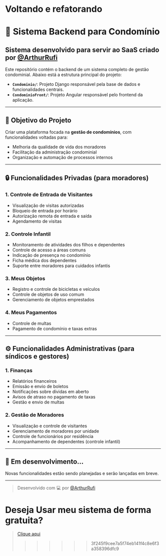 
# Voltando e refatorando

# 🏢 Sistema Backend para Condomínio

## Sistema desenvolvido para servir ao SaaS criado por [@ArthurRufi](https://github.com/ArthurRufi)

Este repositório contém o backend de um sistema completo de gestão condominial. Abaixo está a estrutura principal do projeto:

- **`Condominio/`**: Projeto Django responsável pela base de dados e funcionalidades centrais.
- **`CondominioFront/`**: Projeto Angular responsável pelo frontend da aplicação.

---

## 🎯 Objetivo do Projeto

Criar uma plataforma focada na **gestão de condomínios**, com funcionalidades voltadas para:

- Melhoria da qualidade de vida dos moradores
- Facilitação da administração condominial
- Organização e automação de processos internos

---

## 🔒 Funcionalidades Privadas (para moradores)

### 1. Controle de Entrada de Visitantes
- Visualização de visitas autorizadas
- Bloqueio de entrada por horário
- Autorização remota de entrada e saída
- Agendamento de visitas

### 2. Controle Infantil
- Monitoramento de atividades dos filhos e dependentes
- Controle de acesso a áreas comuns
- Indicação de presença no condomínio
- Ficha médica dos dependentes
- Suporte entre moradores para cuidados infantis

### 3. Meus Objetos
- Registro e controle de bicicletas e veículos
- Controle de objetos de uso comum
- Gerenciamento de objetos emprestados

### 4. Meus Pagamentos
- Controle de multas
- Pagamento de condomínio e taxas extras

---

## ⚙️ Funcionalidades Administrativas (para síndicos e gestores)

### 1. Finanças
- Relatórios financeiros
- Emissão e envio de boletos
- Notificações sobre dívidas em aberto
- Avisos de atraso no pagamento de taxas
- Gestão e envio de multas

### 2. Gestão de Moradores
- Visualização e controle de visitantes
- Gerenciamento de moradores por unidade
- Controle de funcionários por residência
- Acompanhamento de dependentes (controle infantil)

---

## 📌 Em desenvolvimento...

Novas funcionalidades estão sendo planejadas e serão lançadas em breve.

---

> Desenvolvido com 💻 por [@ArthurRufi](https://github.com/ArthurRufi)

# Deseja Usar meu sistema de forma gratuita? 
> [Clique aqui](https://linktr.ee/ArthurA.Rufino)
>>>>>>> 3f245f9cee7a5f74eb141f4c8e6f3a358396dfc9
